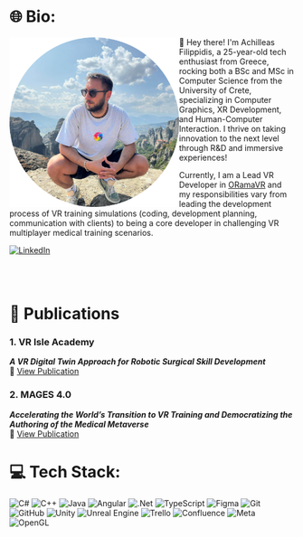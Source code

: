 # 🌐 Bio:

<a href="url"><img src="Images/me_meteora.png" align="left" height="300" width=auto ></a>

👋 Hey there! I'm Achilleas Filippidis, a 25-year-old tech enthusiast from Greece, rocking both a BSc and MSc in Computer Science from the University of Crete, specializing in Computer Graphics, XR Development, and Human-Computer Interaction. I thrive on taking innovation to the next level through R&D and immersive experiences!

Currently, I am a Lead VR Developer in [ORamaVR](https:oramavr.com) and my responsibilities vary from leading the development process of VR training simulations (coding, development planning, communication with clients) to being a core developer in challenging VR multiplayer medical training scenarios.

[![LinkedIn](https://img.shields.io/badge/LinkedIn-%230077B5.svg?logo=linkedin&logoColor=white)](https://www.linkedin.com/in/achilleas-filippidis/) 

<br></br>

# 📝 Publications

### 1. **VR Isle Academy**  
**_A VR Digital Twin Approach for Robotic Surgical Skill Development_**  
🔗 [View Publication](https://arxiv.org/abs/2406.00002)


### 2. **MAGES 4.0**  
**_Accelerating the World’s Transition to VR Training and Democratizing the Authoring of the Medical Metaverse_**  
🔗 [View Publication](https://ieeexplore.ieee.org/document/10038619)

# 💻 Tech Stack:
![C#](https://img.shields.io/badge/c%23-%23239120.svg?style=for-the-badge&logo=csharp&logoColor=white) ![C++](https://img.shields.io/badge/c++-%2300599C.svg?style=for-the-badge&logo=c%2B%2B&logoColor=white) ![Java](https://img.shields.io/badge/java-%23ED8B00.svg?style=for-the-badge&logo=openjdk&logoColor=white) ![Angular](https://img.shields.io/badge/angular-%23DD0031.svg?style=for-the-badge&logo=angular&logoColor=white) ![.Net](https://img.shields.io/badge/.NET-5C2D91?style=for-the-badge&logo=.net&logoColor=white) ![TypeScript](https://img.shields.io/badge/typescript-%23007ACC.svg?style=for-the-badge&logo=typescript&logoColor=white) ![Figma](https://img.shields.io/badge/figma-%23F24E1E.svg?style=for-the-badge&logo=figma&logoColor=white) ![Git](https://img.shields.io/badge/git-%23F05033.svg?style=for-the-badge&logo=git&logoColor=white) ![GitHub](https://img.shields.io/badge/github-%23121011.svg?style=for-the-badge&logo=github&logoColor=white) ![Unity](https://img.shields.io/badge/unity-%23000000.svg?style=for-the-badge&logo=unity&logoColor=white) ![Unreal Engine](https://img.shields.io/badge/unrealengine-%23313131.svg?style=for-the-badge&logo=unrealengine&logoColor=white) ![Trello](https://img.shields.io/badge/Trello-%23026AA7.svg?style=for-the-badge&logo=Trello&logoColor=white) ![Confluence](https://img.shields.io/badge/confluence-%23172BF4.svg?style=for-the-badge&logo=confluence&logoColor=white) ![Meta](https://img.shields.io/badge/Meta-%230467DF.svg?style=for-the-badge&logo=Meta&logoColor=white) ![OpenGL](https://img.shields.io/badge/OpenGL-%23FFFFFF.svg?style=for-the-badge&logo=opengl)
